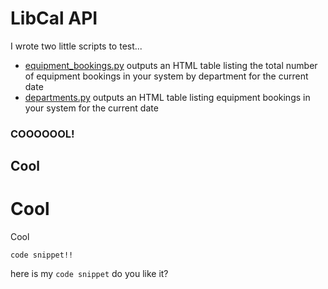 # LibCal API

I wrote two little scripts to test...

* [equipment_bookings.py](https://github.com/hahahammond/libcal_api/blob/master/equipment_bookings.py) outputs an HTML table listing the total number of equipment bookings in your system by department for the current date
* [departments.py](https://github.com/hahahammond/libcal_api/blob/master/departments.py) outputs an HTML table listing equipment bookings in your system for the current date


### COOOOOOL!

## Cool 

# Cool

Cool

    code snippet!!
here is my `code snippet` do you like it?

